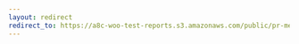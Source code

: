 ```yaml
---
layout: redirect
redirect_to: https://a8c-woo-test-reports.s3.amazonaws.com/public/pr-merge/39745/api/index.html
---
```

